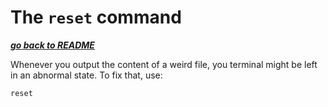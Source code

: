 # The `reset` command

[***go back to README***](/README.md)

Whenever you output the content of a weird file, you terminal might be left in
an abnormal state. To fix that, use:

    reset
